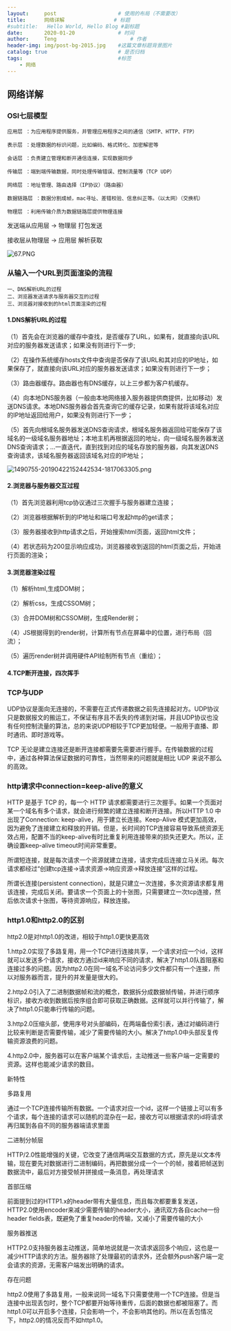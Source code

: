 ```yaml
---
layout:     post   				    # 使用的布局（不需要改）
title:      网络详解				# 标题 
#subtitle:   Hello World, Hello Blog #副标题
date:       2020-01-20				# 时间
author:     Teng 						# 作者
header-img: img/post-bg-2015.jpg 	#这篇文章标题背景图片
catalog: true 						# 是否归档
tags:								#标签
    - 网络
---
```

## 网络详解
### OSI七层模型

    应用层 ：为应用程序提供服务，并管理应用程序之间的通信（SMTP、HTTP、FTP）

    表示层 ：处理数据的标识问题，比如编码、格式转化、加密解密等

    会话层 ：负责建立管理和断开通信连接，实现数据同步

    传输层 ：端到端传输数据，同时处理传输错误、控制流量等（TCP UDP）

    网络层 ：地址管理、路由选择（IP协议）（路由器）

    数据链路层 ：数据分割成帧，mac寻址、差错校验、信息纠正等。（以太网）（交换机）

    物理层 ：利用传输介质为数据链路层提供物理连接

发送端从应用层 → 物理层 打包发送

接收层从物理层 → 应用层 解析获取

![67.PNG](https://i.loli.net/2020/02/29/JgcT9GoPH1KLNhd.png)

### 从输入一个URL到页面渲染的流程

    一、DNS解析URL的过程
    二、浏览器发送请求与服务器交互的过程
    三、浏览器对接收到的html页面渲染的过程

#### 1.DNS解析URL的过程
（1）首先会在浏览器的缓存中查找，是否缓存了URL，如果有，就直接向该URL对应的服务器发送请求；如果没有则进行下一步;

（2）在操作系统缓存hosts文件中查询是否保存了该URL和其对应的IP地址，如果保存了，就直接向该URL对应的服务器发送请求；如果没有则进行下一步；

（3）路由器缓存。路由器也有DNS缓存，以上三步都为客户机缓存。

（4）向本地DNS服务器（一般由本地网络接入服务器提供商提供，比如移动）发送DNS请求。本地DNS服务器会首先查询它的缓存记录，如果有就将该域名对应的IP地址返回给用户，如果没有则进行下一步；

（5）首先向根域名服务器发送DNS查询请求，根域名服务器返回给可能保存了该域名的一级域名服务器地址；本地主机再根据返回的地址，向一级域名服务器发送DNS查询请求；...一直迭代，直到找到对应的域名存放的服务器，向其发送DNS查询请求，该域名服务器返回该域名对应的IP地址；

![1490755-20190422152442534-1817063305.png](https://i.loli.net/2020/02/29/ct6TKC52MJeGh8i.png)

#### 2.浏览器与服务器交互过程
（1）首先浏览器利用tcp协议通过三次握手与服务器建立连接；

（2）浏览器根据解析到的IP地址和端口号发起http的get请求；

（3）服务器接收到http请求之后，开始搜索html页面，返回html文件；

（4）若状态码为200显示响应成功，浏览器接收到返回的html页面之后，开始进行页面的渲染；

#### 3.浏览器渲染过程
（1）解析html,生成DOM树；

（2）解析css，生成CSSOM树；

（3）合并DOM树和CSSOM树，生成Render树；

（4）JS根据得到的render树，计算所有节点在屏幕中的位置，进行布局（回流）；

（5）遍历render树并调用硬件API绘制所有节点（重绘）；

#### 4.TCP断开连接，四次挥手

### TCP与UDP

UDP协议是面向无连接的，不需要在正式传递数据之前先连接起对方。UDP协议只是数据报文的搬运工，不保证有序且不丢失的传递到对端，并且UDP协议也没有任何控制流量的算法，总的来说UDP相较于TCP更加轻便。一般用于直播、即时通讯、即时游戏等。

TCP 无论是建立连接还是断开连接都需要先需要进行握手。在传输数据的过程中，通过各种算法保证数据的可靠性，当然带来的问题就是相比 UDP 来说不那么的高效。

### http请求中connection=keep-alive的意义
HTTP 是基于 TCP 的，每一个 HTTP 请求都需要进行三次握手。如果一个页面对某一个域名有多个请求，就会进行频繁的建立连接和断开连接。所以HTTP 1.0 中出现了Connection: keep-alive，用于建立长连接。Keep-Alive 模式更加高效，因为避免了连接建立和释放的开销。但是，长时间的TCP连接容易导致系统资源无效占用，配置不当的keep-alive有时比重复利用连接带来的损失还更大。所以，正确设置keep-alive timeout时间非常重要。

所谓短连接，就是每次请求一个资源就建立连接，请求完成后连接立马关闭。每次请求都经过“创建tcp连接->请求资源->响应资源->释放连接”这样的过程。

所谓长连接(persistent connection)，就是只建立一次连接，多次资源请求都复用该连接，完成后关闭。要请求一个页面上的十张图，只需要建立一次tcp连接，然后依次请求十张图，等待资源响应，释放连接。

### http1.0和http2.0的区别
http2.0是对http1.0的改进，相较于http1.0更快更高效

1.http2.0实现了多路复用，用一个TCP进行连接共享，一个请求对应一个id，这样就可以发送多个请求，接收方通过id来响应不同的请求，解决了http1.0队首阻塞和连接过多的问题。因为http2.0在同一域名不论访问多少文件都只有一个连接，所以对服务器而言，提升的并发量是很大的。

2.http2.0引入了二进制数据帧和流的概念，数据拆分成数据帧传输，并进行顺序标识，接收方收到数据后按序组合即可获取正确数据。这样就可以并行传输了，解决了http1.0只能串行传输的问题。

3.http2.0压缩头部，使用序号对头部编码，在两端备份索引表，通过对编码进行比较来判断是否需要传输，减少了需要传输的大小。解决了http1.0中头部反复传输资源浪费的问题。

4.http2.0中，服务器可以在客户端某个请求后，主动推送一些客户端一定需要的资源。这样也能减少请求的数目。

新特性

多路复用

通过一个TCP连接传输所有数据。一个请求对应一个id，这样一个链接上可以有多个请求，每个连接的请求可以随机的混杂在一起，接收方可以根据请求的id将请求再归属到各自不同的服务器端请求里面

二进制分帧层

HTTP/2.0性能增强的关键，它改变了通信两端交互数据的方式，原先是以文本传输，现在要先对数据进行二进制编码，再把数据分成一个一个的帧，接着把帧送到数据流中，最后对方接受帧并拼接成一条消息，再处理请求

首部压缩

前面提到过的HTTP1.x的header带有大量信息，而且每次都要重复发送，HTTP2.0使用encoder来减少需要传输的header大小，通讯双方各自cache一份header fields表，既避免了重复header的传输，又减小了需要传输的大小

服务器推送

HTTP2.0支持服务器主动推送，简单地说就是一次请求返回多个响应，这也是一减少HTTP请求的方法。服务器除了处理最初的请求外，还会额外push客户端一定会请求的资源，无需客户端发出明确的请求。

存在问题

http2.0使用了多路复用，一般来说同一域名下只需要使用一个TCP连接。但是当连接中出现丢包时，整个TCP都要开始等待重传，后面的数据也都被阻塞了。而http1.0可以开启多个连接，只会影响一个，不会影响其他的。所以在丢包情况下，http2.0的情况反而不如http1.0。




